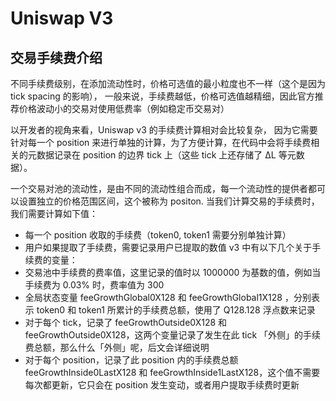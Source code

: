 # Uniswap V3
## 交易手续费介绍
 不同手续费级别，在添加流动性时，价格可选值的最小粒度也不一样（这个是因为 tick spacing 的影响），
 一般来说，手续费越低，价格可选值越精细，因此官方推荐价格波动小的交易对使用低费率（例如稳定币交易对）

以开发者的视角来看，Uniswap v3 的手续费计算相对会比较复杂， 因为它需要针对每一个 position 来进行单独的计算，为了方便计算，在代码中会将手续费相关的元数据记录在 position 的边界 tick 上（这些 tick 上还存储了 ΔL 等元数据）。

一个交易对池的流动性，是由不同的流动性组合而成，每一个流动性的提供者都可以设置独立的价格范围区间，这个被称为 positon. 当我们计算交易的手续费时，我们需要计算如下值：
 - 每一个 position 收取的手续费（token0, token1 需要分别单独计算）
 - 用户如果提取了手续费，需要记录用户已提取的数值
v3 中有以下几个关于手续费的变量：
- 交易池中手续费的费率值，这里记录的值时以 1000000 为基数的值，例如当手续费为 0.03% 时，费率值为 300
- 全局状态变量 feeGrowthGlobal0X128 和 feeGrowthGlobal1X128 ，分别表示 token0 和 token1 所累计的手续费总额，使用了 Q128.128 浮点数来记录
- 对于每个 tick，记录了 feeGrowthOutside0X128 和 feeGrowthOutside0X128，这两个变量记录了发生在此 tick 「外侧」的手续费总额，那么什么「外侧」呢，后文会详细说明
- 对于每个 position，记录了此 position 内的手续费总额 feeGrowthInside0LastX128 和 feeGrowthInside1LastX128，这个值不需要每次都更新，它只会在 position 发生变动，或者用户提取手续费时更新 